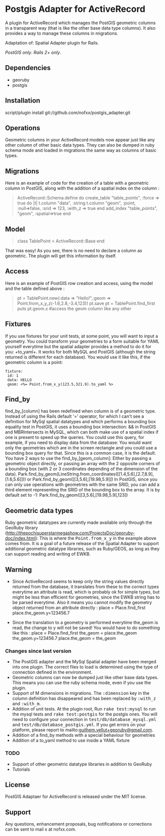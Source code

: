 Postgis Adapter for ActiveRecord
================================

A plugin for ActiveRecord which manages the PostGIS geometric columns
in a transparent way (that is like the other base data type columns).
It also provides a way to manage these columns in migrations.

Adaptation of: Spatial Adapter plugin for Rails.


*PostGIS only*.
*Rails 2+ only*.

Dependencies
------------

- georuby
- postgis


Installation
------------

  script/plugin install git://github.com/nofxx/postgis_adapter.git


Operations
----------

Geometric columns in your ActiveRecord models now appear just like
any other column of other basic data types. They can also be dumped
in ruby schema mode and loaded in migrations the same way as columns
of basic types.


Migrations
----------

Here is an example of code for the creation of a table with a
geometric column in PostGIS, along with the addition of a spatial
index on the column :

>  ActiveRecord::Schema.define do
>	   create_table "table_points", :force => true do |t|
>      t.column "data", :string
>    	 t.column "geom", :point, :null=>false, :srid => 123, :with_z => true
>  	 end
>	 add_index "table_points", "geom", :spatial=>true
>  end


Model
-----

>  class TablePoint < ActiveRecord::Base
>	 end

That was easy! As you see, there is no need to declare a column as geometric. The plugin will get this information by itself.

Access
------

Here is an example of PostGIS row creation and access, using the
model and the table defined above :

>	pt = TablePoint.new(:data => "Hello!",:geom => Point.from_x_y_z(-1.6,2.8,-3.4,123))
>	pt.save
>	pt = TablePoint.find_first
>	puts pt.geom.x #access the geom column like any other


Fixtures
--------

If you use fixtures for your unit tests, at some point,
you will want to input a geometry. You could transform your
geometries to a form suitable for YAML yourself everytime but
the spatial adapter provides a method to do it for you: +to_yaml+.
It works for both MySQL and PostGIS (although the string returned
is different for each database). You would use it like this, if
the geometric column is a point:

	fixture:
	 id: 1
	 data: HELLO
	 geom: <%= Point.from_x_y(123.5,321.9).to_yaml %>

Find_by
-------

find_by_[column] has been redefined when column is of a geometric type. Instead of using the Rails default '=' operator, for which I can't see a definition for MySql spatial datatypes and which performs a bounding box equality test in PostGIS, it uses a bounding box intersection: && in PostGIS and MBRIntersects in MySQL, which can both make use of a spatial index if one is present to speed up the queries. You could use this query, for example, if you need to display data from the database: You would want only the geometries which are in the screen rectangle and you could use a bounding box query for that. Since this is a common case, it is the default. You have 2 ways to use the find_by_[geom_column]: Either by passing a geometric object directly, or passing an array with the 2 opposite corners of a bounding box (with 2 or 3 coordinates depending of the dimension of the data).
	Park.find_by_geom(LineString.from_coordinates([[1.4,5.6],[2.7,8.9],[1.6,5.6]]))
or
	Park.find_by_geom([[3,5.6],[19.98,5.9]])
In PostGIS, since you can only use operations with geometries with the same SRID, you can add a third element representing the SRID of the bounding box to the array. It is by default set to -1:
	Park.find_by_geom([[3,5.6],[19.98,5.9],123])

Geometric data types
--------------------

Ruby geometric datatypes are currently made available only through
the GeoRuby library (http://thepochisuperstarmegashow.com/ProjectsDoc/georuby-doc/index.html): This is where the <tt>Point.from_x_y</tt> in the example above comes from. It is a goal of a future release of the Spatial Adapter to support additional geometric datatype libraries, such as Ruby/GEOS, as long as they can support reading and writing of EWKB.


Warning
-------

- Since ActiveRecord seems to keep only the string values directly returned from the database, it translates from these to the correct types everytime an attribute is read, which is probably ok for simple types, but might be less than efficient for geometries, since the EWKB string has to be parsed everytime. Also it means you cannot modify the geometry object returned from an attribute directly :
       place = Place.find_first
       place.the_geom.y=123456.7

- Since the translation to a geometry is performed everytime the_geom is read, the change to y will not be saved! You would have to do something like this :
       place = Place.find_first
       the_geom = place.the_geom
       the_geom.y=123456.7
       place.the_geom = the_geom


### Changes since last version

- The PostGIS adapter and the MySql Spatial adapter have been merged into one plugin. The correct files to load is determined using the type of connection defined in the environment.
- Geometric columns can now be dumped just like other base data types. This means you can use the ruby schema mode, even if you use the plugin.
- Support of M dimensions in migrations. The <tt>:dimension</tt> key in the column definition has disappeared and has been replaced by <tt>:with_z</tt> and <tt>:with_m</tt>.
- Addition of unit tests. At the plugin root, Run <tt>rake test:mysql</tt> to run the mysql tests and <tt>rake test:postgis</tt> for the postgis ones. You will need to configure your connection in <tt>test/db/database_mysql.yml</tt> and <tt>test/db/database_postgis.yml</tt>. If you get errors on your platform, please report to mailto:guilhem.vellut+georuby@gmail.com.
- Addition of a find_by methods with a special behaviour for geometries
- Addition of a to_yaml method to use inside a YAML fixture

### TODO

- Support of other geometric datatype libraries in addition to GeoRuby
- Tutorials

License
-------

PostGIS Adaptaer for ActiveRecord is released under the MIT license.

Support
-------

Any questions, enhancement proposals, bug notifications or
corrections can be sent to mail x at nofxx.com.
